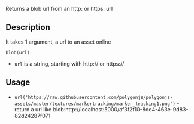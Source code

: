Returns a blob url from an http: or https: url


## Description

It takes 1 argument, a url to an asset online

`blob(url)`

- `url` is a string, starting with http:// or https://

## Usage

- `url('https://raw.githubusercontent.com/polygonjs/polygonjs-assets/master/textures/markertracking/marker_tracking1.png')` - return a url like blob:http://localhost:5000/af3f2f10-8de4-463e-9d83-82d24287f071

